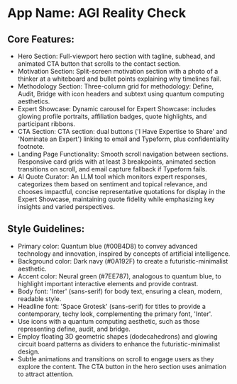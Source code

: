 # **App Name**: AGI Reality Check

## Core Features:

- Hero Section: Full-viewport hero section with tagline, subhead, and animated CTA button that scrolls to the contact section.
- Motivation Section: Split-screen motivation section with a photo of a thinker at a whiteboard and bullet points explaining why timelines fail.
- Methodology Section: Three-column grid for methodology: Define, Audit, Bridge with icon headers and subtext using quantum computing aesthetics.
- Expert Showcase: Dynamic carousel for Expert Showcase: includes glowing profile portraits, affiliation badges, quote highlights, and participant ribbons.
- CTA Section: CTA section: dual buttons ('I Have Expertise to Share' and 'Nominate an Expert') linking to email and Typeform, plus confidentiality footnote.
- Landing Page Functionality: Smooth scroll navigation between sections. Responsive card grids with at least 3 breakpoints, animated section transitions on scroll, and email capture fallback if Typeform fails.
- AI Quote Curator: An LLM tool which monitors expert responses, categorizes them based on sentiment and topical relevance, and chooses impactful, concise representative quotations for display in the Expert Showcase, maintaining quote fidelity while emphasizing key insights and varied perspectives.

## Style Guidelines:

- Primary color: Quantum blue (#00B4D8) to convey advanced technology and innovation, inspired by concepts of artificial intelligence.
- Background color: Dark navy (#0A192F) to create a futuristic-minimalist aesthetic.
- Accent color: Neural green (#7EE787), analogous to quantum blue, to highlight important interactive elements and provide contrast.
- Body font: 'Inter' (sans-serif) for body text, ensuring a clean, modern, readable style.
- Headline font: 'Space Grotesk' (sans-serif) for titles to provide a contemporary, techy look, complementing the primary font, 'Inter'.
- Use icons with a quantum computing aesthetic, such as those representing define, audit, and bridge.
- Employ floating 3D geometric shapes (dodecahedrons) and glowing circuit board patterns as dividers to enhance the futuristic-minimalist design.
- Subtle animations and transitions on scroll to engage users as they explore the content. The CTA button in the hero section uses animation to attract attention.